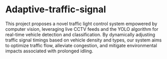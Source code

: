 # Adaptive-traffic-signal
This project proposes a novel traffic light control system empowered by computer vision, leveraging live CCTV feeds and the YOLO algorithm for real-time vehicle detection and classification. By dynamically adjusting traffic signal timings based on vehicle density and types, our system aims to optimize traffic flow, alleviate congestion, and mitigate environmental impacts associated with prolonged idling. 
